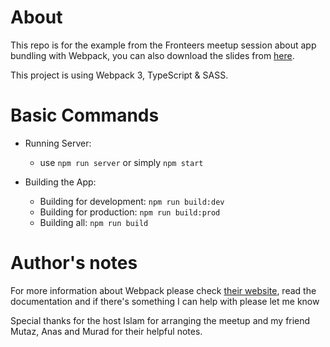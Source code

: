 # About

This repo is for the example from the Fronteers meetup session about app bundling with Webpack, you can also download the slides from [here](https://www.slideshare.net/KhaledAlAnsari1/essentials-in-javascript-app-bundling-with-webpack).

This project is using Webpack 3, TypeScript & SASS.

# Basic Commands

- Running Server:
    - use `npm run server` or simply `npm start`

- Building the App:
    - Building for development: `npm run build:dev`
    - Building for production: `npm run build:prod`
    - Building all: `npm run build`

# Author's notes

For more information about Webpack please check [their website](webpack.js.org), read the documentation and if there's something I can help with please let me know

Special thanks for the host Islam for arranging the meetup and my friend Mutaz, Anas and Murad for their helpful notes.